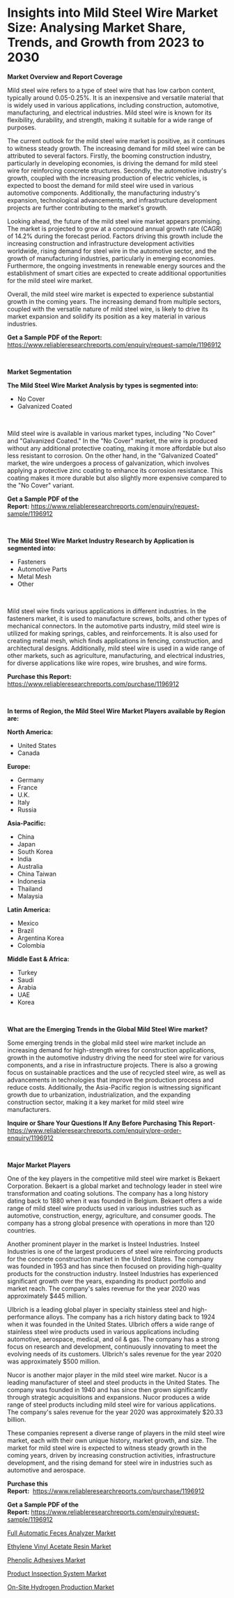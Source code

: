 <p><h1>Insights into Mild Steel Wire Market Size: Analysing Market Share, Trends, and Growth from 2023 to 2030</h1></p><p><strong>Market Overview and Report Coverage</strong></p>
<p><p>Mild steel wire refers to a type of steel wire that has low carbon content, typically around 0.05-0.25%. It is an inexpensive and versatile material that is widely used in various applications, including construction, automotive, manufacturing, and electrical industries. Mild steel wire is known for its flexibility, durability, and strength, making it suitable for a wide range of purposes.</p><p>The current outlook for the mild steel wire market is positive, as it continues to witness steady growth. The increasing demand for mild steel wire can be attributed to several factors. Firstly, the booming construction industry, particularly in developing economies, is driving the demand for mild steel wire for reinforcing concrete structures. Secondly, the automotive industry's growth, coupled with the increasing production of electric vehicles, is expected to boost the demand for mild steel wire used in various automotive components. Additionally, the manufacturing industry's expansion, technological advancements, and infrastructure development projects are further contributing to the market's growth.</p><p>Looking ahead, the future of the mild steel wire market appears promising. The market is projected to grow at a compound annual growth rate (CAGR) of 14.2% during the forecast period. Factors driving this growth include the increasing construction and infrastructure development activities worldwide, rising demand for steel wire in the automotive sector, and the growth of manufacturing industries, particularly in emerging economies. Furthermore, the ongoing investments in renewable energy sources and the establishment of smart cities are expected to create additional opportunities for the mild steel wire market.</p><p>Overall, the mild steel wire market is expected to experience substantial growth in the coming years. The increasing demand from multiple sectors, coupled with the versatile nature of mild steel wire, is likely to drive its market expansion and solidify its position as a key material in various industries.</p></p>
<p><strong>Get a Sample PDF of the Report:</strong> <a href="https://www.reliableresearchreports.com/enquiry/request-sample/1196912">https://www.reliableresearchreports.com/enquiry/request-sample/1196912</a></p>
<p>&nbsp;</p>
<p><strong>Market Segmentation</strong></p>
<p><strong>The Mild Steel Wire Market Analysis by types is segmented into:</strong></p>
<p><ul><li>No Cover</li><li>Galvanized Coated</li></ul></p>
<p>&nbsp;</p>
<p><p>Mild steel wire is available in various market types, including "No Cover" and "Galvanized Coated." In the "No Cover" market, the wire is produced without any additional protective coating, making it more affordable but also less resistant to corrosion. On the other hand, in the "Galvanized Coated" market, the wire undergoes a process of galvanization, which involves applying a protective zinc coating to enhance its corrosion resistance. This coating makes it more durable but also slightly more expensive compared to the "No Cover" variant.</p></p>
<p><strong>Get a Sample PDF of the Report:</strong>&nbsp;<a href="https://www.reliableresearchreports.com/enquiry/request-sample/1196912">https://www.reliableresearchreports.com/enquiry/request-sample/1196912</a></p>
<p>&nbsp;</p>
<p><strong>The Mild Steel Wire Market Industry Research by Application is segmented into:</strong></p>
<p><ul><li>Fasteners</li><li>Automotive Parts</li><li>Metal Mesh</li><li>Other</li></ul></p>
<p>&nbsp;</p>
<p><p>Mild steel wire finds various applications in different industries. In the fasteners market, it is used to manufacture screws, bolts, and other types of mechanical connectors. In the automotive parts industry, mild steel wire is utilized for making springs, cables, and reinforcements. It is also used for creating metal mesh, which finds applications in fencing, construction, and architectural designs. Additionally, mild steel wire is used in a wide range of other markets, such as agriculture, manufacturing, and electrical industries, for diverse applications like wire ropes, wire brushes, and wire forms.</p></p>
<p><strong>Purchase this Report:</strong>&nbsp; <a href="https://www.reliableresearchreports.com/purchase/1196912">https://www.reliableresearchreports.com/purchase/1196912</a></p>
<p>&nbsp;</p>
<p><strong>In terms of Region, the Mild Steel Wire Market Players available by Region are:</strong></p>
<p>
    <p> <strong> North America: </strong>
        <ul>
            <li>United States</li>
            <li>Canada</li>
        </ul>
        </p> 
    <p> <strong> Europe: </strong>
        <ul>
            <li>Germany</li>
            <li>France</li>
            <li>U.K.</li>
            <li>Italy</li>
            <li>Russia</li>
        </ul>
        </p> 
    <p> <strong> Asia-Pacific: </strong>
        <ul>
            <li>China</li>
            <li>Japan</li>
            <li>South Korea</li>
            <li>India</li>
            <li>Australia</li>
            <li>China Taiwan</li>
            <li>Indonesia</li>
            <li>Thailand</li>
            <li>Malaysia</li>
        </ul>
        </p> 
    <p> <strong> Latin America: </strong>
        <ul>
            <li>Mexico</li>
            <li>Brazil</li>
            <li>Argentina Korea</li>
            <li>Colombia</li>
        </ul>
        </p> 
    <p> <strong> Middle East & Africa: </strong>
        <ul>
            <li>Turkey</li>
            <li>Saudi</li>
            <li>Arabia</li>
            <li>UAE</li>
            <li>Korea</li>
        </ul>
    </p>
    </p>
<p>&nbsp;</p>
<p><strong>What are the Emerging Trends in the Global Mild Steel Wire market?</strong></p>
<p><p>Some emerging trends in the global mild steel wire market include an increasing demand for high-strength wires for construction applications, growth in the automotive industry driving the need for steel wire for various components, and a rise in infrastructure projects. There is also a growing focus on sustainable practices and the use of recycled steel wire, as well as advancements in technologies that improve the production process and reduce costs. Additionally, the Asia-Pacific region is witnessing significant growth due to urbanization, industrialization, and the expanding construction sector, making it a key market for mild steel wire manufacturers.</p></p>
<p><strong>Inquire or Share Your Questions If Any Before Purchasing This Report</strong>- <a href="https://www.reliableresearchreports.com/enquiry/pre-order-enquiry/1196912">https://www.reliableresearchreports.com/enquiry/pre-order-enquiry/1196912</a></p>
<p>&nbsp;</p>
<p><strong>Major Market Players</strong></p>
<p><p>One of the key players in the competitive mild steel wire market is Bekaert Corporation. Bekaert is a global market and technology leader in steel wire transformation and coating solutions. The company has a long history dating back to 1880 when it was founded in Belgium. Bekaert offers a wide range of mild steel wire products used in various industries such as automotive, construction, energy, agriculture, and consumer goods. The company has a strong global presence with operations in more than 120 countries.</p><p>Another prominent player in the market is Insteel Industries. Insteel Industries is one of the largest producers of steel wire reinforcing products for the concrete construction market in the United States. The company was founded in 1953 and has since then focused on providing high-quality products for the construction industry. Insteel Industries has experienced significant growth over the years, expanding its product portfolio and market reach. The company's sales revenue for the year 2020 was approximately $445 million.</p><p>Ulbrich is a leading global player in specialty stainless steel and high-performance alloys. The company has a rich history dating back to 1924 when it was founded in the United States. Ulbrich offers a wide range of stainless steel wire products used in various applications including automotive, aerospace, medical, and oil & gas. The company has a strong focus on research and development, continuously innovating to meet the evolving needs of its customers. Ulbrich's sales revenue for the year 2020 was approximately $500 million.</p><p>Nucor is another major player in the mild steel wire market. Nucor is a leading manufacturer of steel and steel products in the United States. The company was founded in 1940 and has since then grown significantly through strategic acquisitions and expansions. Nucor produces a wide range of steel products including mild steel wire for various applications. The company's sales revenue for the year 2020 was approximately $20.33 billion.</p><p>These companies represent a diverse range of players in the mild steel wire market, each with their own unique history, market growth, and size. The market for mild steel wire is expected to witness steady growth in the coming years, driven by increasing construction activities, infrastructure development, and the rising demand for steel wire in industries such as automotive and aerospace.</p></p>
<p><strong>Purchase this Report:</strong>&nbsp;&nbsp;<a href="https://www.reliableresearchreports.com/purchase/1196912">https://www.reliableresearchreports.com/purchase/1196912</a></p>
<p></p>
<p><strong>Get a Sample PDF of the Report:</strong>&nbsp;<a href="https://www.reliableresearchreports.com/enquiry/request-sample/1196912">https://www.reliableresearchreports.com/enquiry/request-sample/1196912</a></p>
<p><p><a href="https://medium.com/@juansmith1961/full-automatic-feces-analyzer-market-competitive-analysis-market-trends-and-forecast-to-2030-bbe52631c6ba">Full Automatic Feces Analyzer Market</a></p><p><a href="https://github.com/kuntayevaz/Market-Research-Report-List-1/blob/main/ethylene-vinyl-acetate-resin-market.md">Ethylene Vinyl Acetate Resin Market</a></p><p><a href="https://github.com/kipkeeva/Market-Research-Report-List-1/blob/main/phenolic-adhesives-market.md">Phenolic Adhesives Market</a></p><p><a href="https://medium.com/@stephenarmstrong52/product-inspection-system-market-research-report-its-history-and-forecast-2023-to-2030-1a8de139695a">Product Inspection System Market</a></p><p><a href="https://medium.com/@stephenstevens11/analyzing-on-site-hydrogen-production-market-global-industry-perspective-and-forecast-2023-to-c360aaa8ea7b">On-Site Hydrogen Production Market</a></p></p>